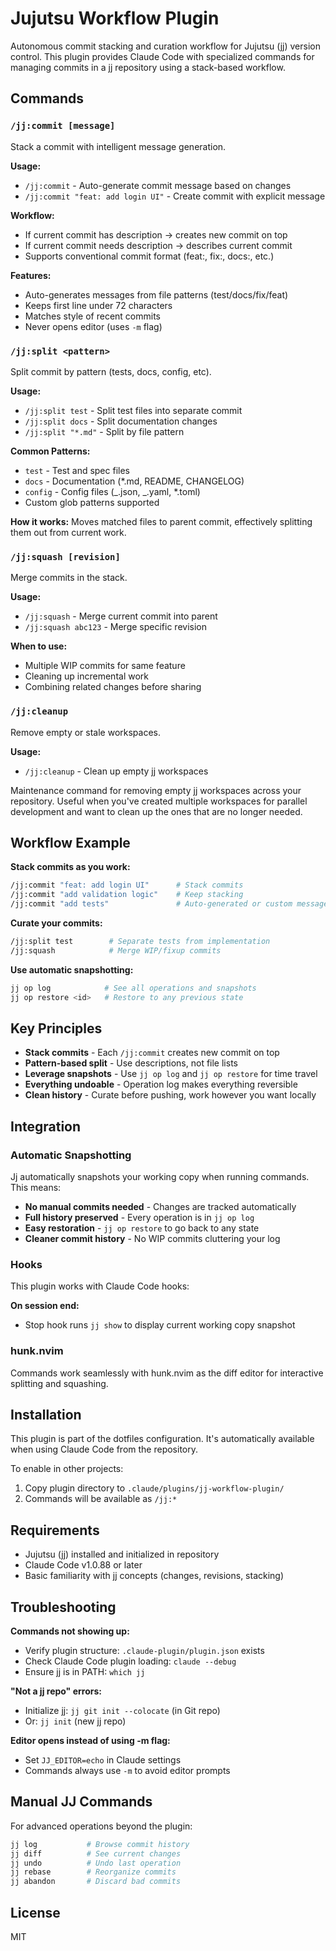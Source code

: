 # Jujutsu Workflow Plugin

Autonomous commit stacking and curation workflow for Jujutsu (jj) version control. This plugin provides Claude Code with specialized commands for managing commits in a jj repository using a stack-based workflow.

## Commands

### `/jj:commit [message]`

Stack a commit with intelligent message generation.

**Usage:**

- `/jj:commit` - Auto-generate commit message based on changes
- `/jj:commit "feat: add login UI"` - Create commit with explicit message

**Workflow:**

- If current commit has description → creates new commit on top
- If current commit needs description → describes current commit
- Supports conventional commit format (feat:, fix:, docs:, etc.)

**Features:**

- Auto-generates messages from file patterns (test/docs/fix/feat)
- Keeps first line under 72 characters
- Matches style of recent commits
- Never opens editor (uses `-m` flag)

### `/jj:split <pattern>`

Split commit by pattern (tests, docs, config, etc).

**Usage:**

- `/jj:split test` - Split test files into separate commit
- `/jj:split docs` - Split documentation changes
- `/jj:split "*.md"` - Split by file pattern

**Common Patterns:**

- `test` - Test and spec files
- `docs` - Documentation (\*.md, README, CHANGELOG)
- `config` - Config files (_.json, _.yaml, \*.toml)
- Custom glob patterns supported

**How it works:**
Moves matched files to parent commit, effectively splitting them out from current work.

### `/jj:squash [revision]`

Merge commits in the stack.

**Usage:**

- `/jj:squash` - Merge current commit into parent
- `/jj:squash abc123` - Merge specific revision

**When to use:**

- Multiple WIP commits for same feature
- Cleaning up incremental work
- Combining related changes before sharing

### `/jj:cleanup`

Remove empty or stale workspaces.

**Usage:**

- `/jj:cleanup` - Clean up empty jj workspaces

Maintenance command for removing empty jj workspaces across your repository. Useful when you've created multiple workspaces for parallel development and want to clean up the ones that are no longer needed.

## Workflow Example

**Stack commits as you work:**

```bash
/jj:commit "feat: add login UI"      # Stack commits
/jj:commit "add validation logic"    # Keep stacking
/jj:commit "add tests"               # Auto-generated or custom messages
```

**Curate your commits:**

```bash
/jj:split test        # Separate tests from implementation
/jj:squash            # Merge WIP/fixup commits
```

**Use automatic snapshotting:**

```bash
jj op log            # See all operations and snapshots
jj op restore <id>   # Restore to any previous state
```

## Key Principles

- **Stack commits** - Each `/jj:commit` creates new commit on top
- **Pattern-based split** - Use descriptions, not file lists
- **Leverage snapshots** - Use `jj op log` and `jj op restore` for time travel
- **Everything undoable** - Operation log makes everything reversible
- **Clean history** - Curate before pushing, work however you want locally

## Integration

### Automatic Snapshotting

Jj automatically snapshots your working copy when running commands. This means:

- **No manual commits needed** - Changes are tracked automatically
- **Full history preserved** - Every operation is in `jj op log`
- **Easy restoration** - `jj op restore` to go back to any state
- **Cleaner commit history** - No WIP commits cluttering your log

### Hooks

This plugin works with Claude Code hooks:

**On session end:**

- Stop hook runs `jj show` to display current working copy snapshot

### hunk.nvim

Commands work seamlessly with hunk.nvim as the diff editor for interactive splitting and squashing.

## Installation

This plugin is part of the dotfiles configuration. It's automatically available when using Claude Code from the repository.

To enable in other projects:

1. Copy plugin directory to `.claude/plugins/jj-workflow-plugin/`
2. Commands will be available as `/jj:*`

## Requirements

- Jujutsu (jj) installed and initialized in repository
- Claude Code v1.0.88 or later
- Basic familiarity with jj concepts (changes, revisions, stacking)

## Troubleshooting

**Commands not showing up:**

- Verify plugin structure: `.claude-plugin/plugin.json` exists
- Check Claude Code plugin loading: `claude --debug`
- Ensure jj is in PATH: `which jj`

**"Not a jj repo" errors:**

- Initialize jj: `jj git init --colocate` (in Git repo)
- Or: `jj init` (new jj repo)

**Editor opens instead of using -m flag:**

- Set `JJ_EDITOR=echo` in Claude settings
- Commands always use `-m` to avoid editor prompts

## Manual JJ Commands

For advanced operations beyond the plugin:

```bash
jj log           # Browse commit history
jj diff          # See current changes
jj undo          # Undo last operation
jj rebase        # Reorganize commits
jj abandon       # Discard bad commits
```

## License

MIT
